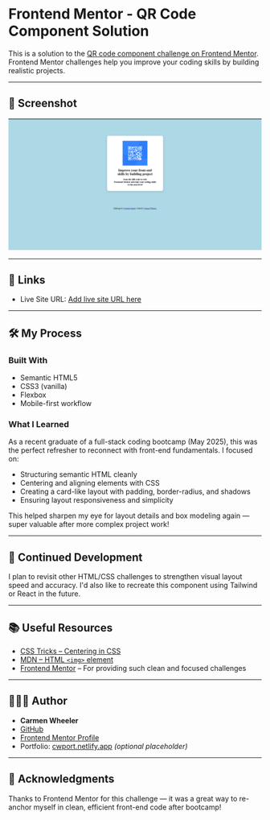 # Frontend Mentor - QR Code Component Solution

This is a solution to the [QR code component challenge on Frontend Mentor](https://www.frontendmentor.io/challenges/qr-code-component-iux_sIO_H). Frontend Mentor challenges help you improve your coding skills by building realistic projects.

---

## 📸 Screenshot

![Screenshot of QR Code Component](./images/QrCode.png)

---

## 🔗 Links

- Live Site URL: [Add live site URL here](https://cwqrcode.netlify.app/)

---

## 🛠️ My Process

### Built With

- Semantic HTML5
- CSS3 (vanilla)
- Flexbox
- Mobile-first workflow

### What I Learned

As a recent graduate of a full-stack coding bootcamp (May 2025), this was the perfect refresher to reconnect with front-end fundamentals. I focused on:

- Structuring semantic HTML cleanly
- Centering and aligning elements with CSS
- Creating a card-like layout with padding, border-radius, and shadows
- Ensuring layout responsiveness and simplicity

This helped sharpen my eye for layout details and box modeling again — super valuable after more complex project work!

---

## 🚧 Continued Development

I plan to revisit other HTML/CSS challenges to strengthen visual layout speed and accuracy. I'd also like to recreate this component using Tailwind or React in the future.

---

## 📚 Useful Resources

- [CSS Tricks – Centering in CSS](https://css-tricks.com/centering-css-complete-guide/)
- [MDN – HTML `<img>` element](https://developer.mozilla.org/en-US/docs/Web/HTML/Element/img)
- [Frontend Mentor](https://www.frontendmentor.io) – For providing such clean and focused challenges

---

## 👩🏽‍💻 Author

- **Carmen Wheeler**
- [GitHub](https://github.com/OutsideofemiT)
- [Frontend Mentor Profile](https://www.frontendmentor.io/profile/OutsideofemiT)
- Portfolio: [cwport.netlify.app](https://cwport.netlify.app) *(optional placeholder)*

---

## 🙏 Acknowledgments

Thanks to Frontend Mentor for this challenge — it was a great way to re-anchor myself in clean, efficient front-end code after bootcamp!
